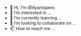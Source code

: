 - 👋 Hi, I’m @Ayanispero
- 👀 I’m interested in ...
- 🌱 I’m currently learning ...
- 💞️ I’m looking to collaborate on ...
- 📫 How to reach me ...

<!---
Ayanispero/Ayanispero is a ✨ special ✨ repository because its `README.md` (this file) appears on your GitHub profile.
You can click the Preview link to take a look at your changes.
--->
